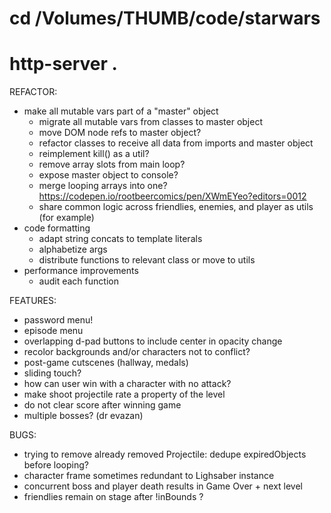 # cd /Volumes/THUMB/code/starwars
# http-server .

REFACTOR:
* make all mutable vars part of a "master" object
  * migrate all mutable vars from classes to master object
  * move DOM node refs to master object?
  * refactor classes to receive all data from imports and master object
  * reimplement kill() as a util?
  * remove array slots from main loop?
  * expose master object to console?
  * merge looping arrays into one? https://codepen.io/rootbeercomics/pen/XWmEYeo?editors=0012
  * share common logic across friendlies, enemies, and player as utils (for example)
* code formatting
  * adapt string concats to template literals
  * alphabetize args
  * distribute functions to relevant class or move to utils
* performance improvements
  * audit each function

FEATURES:
* password menu!
* episode menu
* overlapping d-pad buttons to include center in opacity change
* recolor backgrounds and/or characters not to conflict?
* post-game cutscenes (hallway, medals)
* sliding touch?
* how can user win with a character with no attack?
* make shoot projectile rate a property of the level
* do not clear score after winning game
* multiple bosses? (dr evazan)

BUGS:
* trying to remove already removed Projectile: dedupe expiredObjects before looping?
* character frame sometimes redundant to Lighsaber instance
* concurrent boss and player death results in Game Over + next level
* friendlies remain on stage after !inBounds ?
